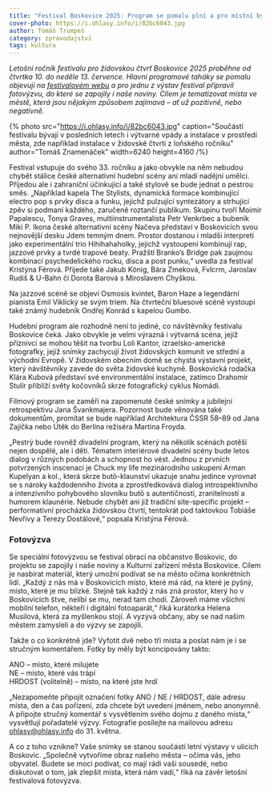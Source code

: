 ```yaml
---
title: "Festival Boskovice 2025: Program se pomalu plní a pro místní byla vyhlášena fotovýzva"
cover-photo: https://i.ohlasy.info/i/82bc6043.jpg
author: Tomáš Trumpeš
category: zpravodajství
tags: kultura
---
```


*Letošní ročník festivalu pro židovskou čtvrť Boskovice 2025 proběhne od čtvrtka 10\. do neděle 13\. července. Hlavní programové taháky se pomalu objevují na [festivalovém webu](https://www.boskovice-festival.cz/cs) a pro jednu z výstav festival připravil fotovýzvu, do které se zapojily i naše noviny. Cílem je tematizovat místa ve městě, která jsou nějakým způsobem zajímavá – ať už pozitivně, nebo negativně.*

{% photo src="https://i.ohlasy.info/i/82bc6043.jpg" caption="Součástí festivalu bývají v posledních letech i výtvarné vpády a instalace v prostředí města, zde například instalace v židovské čtvrti z loňského ročníku" author="Tomáš Znamenáček" width=6240 height=4160 /%}

Festival vstupuje do svého 33\. ročníku a jako obvykle na něm nebudou chybět stálice české alternativní hudební scény ani mladí nadějní umělci. Přijedou ale i zahraniční účinkující a také stylově se bude jednat o pestrou směs. „Například kapela The Stylists, dynamická formace kombinující electro pop s prvky disca a funku, jejichž pulzující syntezátory a strhující zpěv si podmaní každého, zaručeně roztančí publikum. Skupinu tvoří Moimir Papalescu, Tonya Graves, multiinstrumentalista Petr Venkrbec a bubeník Miki P. Ikona české alternativní scény Načeva představí v Boskovicích svou nejnovější desku Jdem temným dnem. Prostor dostanou i mladší interpreti jako experimentální trio Hihihahaholky, jejichž vystoupení kombinují rap, jazzové prvky a tvrdé trapové beaty. Pražští Branko’s Bridge pak zaujmou kombinací psychedelického rocku, disca a post punku,“ uvedla za festival Kristýna Férová. Přijede také Jakub König, Bára Zmeková, Fvlcrm, Jaroslav Rudiš & U-Bahn či Dorota Barová s Miroslavem Chyškou. 

Na jazzové scéně se objeví Osmosis kvintet, Baron Haze a legendární pianista Emil Viklický se svým triem. Na čtvrteční bluesové scéně vystoupí také známý hudebník Ondřej Konrád s kapelou Gumbo. 

Hudební program ale rozhodně není to jediné, co návštěvníky festivalu Boskovice čeká. Jako obvykle je velmi výrazná i výtvarná scéna, jejíž příznivci se mohou těšit na tvorbu Loli Kantor, izraelsko-americké fotografky, jejíž snímky zachycují život židovských komunit ve střední a východní Evropě. V židovském obecním domě se chystá výstavní projekt, který návštěvníky zavede do světa židovské kuchyně. Boskovická rodačka Klára Kubová představí své environmentální instalace, zatímco Drahomír Stulír přiblíží světy kočovníků skrze fotografický cyklus Nomádi.

Filmový program se zaměří na zapomenuté české snímky a jubilejní retrospektivu Jana Švankmajera. Pozornost bude věnována také dokumentům, promítat se bude například Architektura ČSSR 58–89 od Jana Zajíčka nebo Útěk do Berlína režiséra Martina Froyda.

„Pestrý bude rovněž divadelní program, který na několik scénách potěší nejen dospělé, ale i děti. Tématem interiérové divadelní scény bude letos dialog v různých podobách a schopnost ho vést. Jednou z prvních potvrzených inscenací je Chuck my life mezinárodního uskupení Arman Kupelyan a kol., která skrze butō-klaunství ukazuje snahu jedince vyrovnat se s nároky každodenního života a zprostředkovává dialog introspektivního a intenzivního pohybového slovníku butō s autentičností, zranitelností a humorem klaunérie. Nebude chybět ani již tradiční site-specific projekt – performativní procházka židovskou čtvrtí, tentokrát pod taktovkou Tobiáše Nevřivy a Terezy Dostálové,“ popsala Kristýna Férová.

### Fotovýzva

Se speciální fotovýzvou se festival obrací na občanstvo Boskovic, do projektu se zapojily i naše noviny a Kulturní zařízení města Boskovice. Cílem je nasbírat materiál, který umožní podívat se na město očima konkrétních lidí. „Každý z nás má v Boskovicích místo, které má rád, na které je pyšný, místo, které je mu blízké. Stejně tak každý z nás zná prostor, který ho v Boskovicích štve, nelíbí se mu, nerad tam chodí. Zároveň máme všichni mobilní telefon, někteří i digitální fotoaparát,“ říká kurátorka Helena Musilová, která za myšlenkou stojí. A vyzývá občany, aby se nad naším městem zamysleli a do výzvy se zapojili. 

Takže o co konkrétně jde? Vyfotit dvě nebo tři místa a poslat nám je i se stručným komentářem. Fotky by měly být koncipovány takto: 

ANO – místo, které milujete  
NE – místo, které vás trápí  
HRDOST (volitelně) – místo, na které jste hrdí 

„Nezapomeňte připojit označení fotky ANO / NE / HRDOST, dále adresu místa, den a čas pořízení, zda chcete být uvedeni jménem, nebo anonymně. A připojte stručný komentář s vysvětlením svého dojmu z daného místa,“ vysvětlují pořadatelé výzvy. Fotografie posílejte na mailovou adresu <ohlasy@ohlasy.info> do 31\. května. 

A co z toho vznikne? Vaše snímky se stanou součástí letní výstavy v ulicích Boskovic. „Společně vytvoříme obraz našeho města – očima vás, jeho obyvatel. Budete se moci podívat, co mají rádi vaši sousedé, nebo diskutovat o tom, jak zlepšit místa, která nám vadí,“ říká na závěr letošní festivalová fotovýzva.